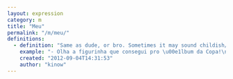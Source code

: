 ```yaml
---
layout: expression
category: m
title: "Meu"
permalink: "/m/meu/"
definitions:
  - definition: "Same as dude, or bro. Sometimes it may sound childish/teenager-ish, or even girlish, so use with care."
    example: "- Olha a figurinha que consegui pro \u00e1lbum da Copa!\n- Meu! Como assim? O Ra\u00ed?! Troca comigo?"
    created: "2012-09-04T14:31:53"
    author: "kinow"
---
```

